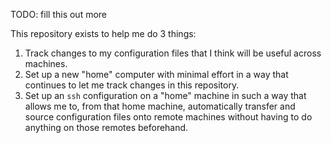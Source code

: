 TODO: fill this out more

This repository exists to help me do 3 things:
1. Track changes to my configuration files that I think will be useful across machines.
2. Set up a new "home" computer with minimal effort in a way that continues to let me track changes in this repository.
3. Set up an `ssh` configuration on a "home" machine in such a way that allows me to, from that home machine, automatically transfer and source configuration files onto remote machines without having to do anything on those remotes beforehand.
